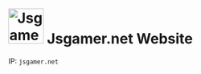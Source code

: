 # <img src="https://avatars.githubusercontent.com/u/202695400?s=400&u=fc2c1ea7462f97626ac6d5a8ed03b77261816517&v=4" alt="JsgamerLogo" width="70"/> Jsgamer.net Website

IP: ```jsgamer.net```
